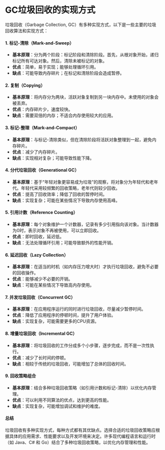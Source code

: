 # GC垃圾回收的实现方式

垃圾回收（Garbage Collection, GC）有多种实现方式，以下是一些主要的垃圾回收算法和实现方式：

#### 1. **标记-清除（Mark-and-Sweep）**

* **基本原理**：分为两个阶段：标记阶段和清除阶段。首先，从根对象开始，递归标记所有可达对象。然后，清除未被标记的对象。
* **优点**：简单，易于实现；能够处理循环引用。
* **缺点**：可能导致内存碎片；在标记和清除阶段会造成暂停。

#### 2. **复制（Copying）**

* **基本原理**：将内存分为两块，活跃对象复制到另一块内存中。未使用的对象会被丢弃。
* **优点**：内存碎片少，速度较快。
* **缺点**：需要双倍的内存；不适合内存使用较大的应用。

#### 3. **标记-整理（Mark-and-Compact）**

* **基本原理**：与标记-清除类似，但在清除阶段将活跃对象整理到一起，避免内存碎片。
* **优点**：减少了内存碎片。
* **缺点**：实现相对复杂；可能导致性能下降。

#### 4. **分代垃圾回收（Generational GC）**

* **基本原理**：基于“年轻对象更容易成为垃圾”的观察，将对象分为年轻代和老年代。年轻代采用较频繁的回收策略，老年代则较少回收。
* **优点**：提高了回收效率；降低了回收的暂停时间。
* **缺点**：实现复杂；可能在某些情况下导致内存使用高峰。

#### 5. **引用计数（Reference Counting）**

* **基本原理**：每个对象维护一个计数器，记录有多少引用指向该对象。当计数器为0时，表示对象不再被使用，可以立即回收。
* **优点**：即时回收，延迟低。
* **缺点**：无法处理循环引用；可能导致额外的性能开销。

#### 6. **延迟回收（Lazy Collection）**

* **基本原理**：在适当的时机（如内存压力增大时）才执行垃圾回收，避免不必要的回收操作。
* **优点**：能够减少不必要的开销。
* **缺点**：可能在某些情况下导致高内存使用。

#### 7. **并发垃圾回收（Concurrent GC）**

* **基本原理**：在应用程序运行的同时进行垃圾回收，尽量减少暂停时间。
* **优点**：降低了应用程序的停顿时间，提升了用户体验。
* **缺点**：实现复杂，可能需要更多的CPU资源。

#### 8. **增量垃圾回收（Incremental GC）**

* **基本原理**：将垃圾回收的工作分成多个小步骤，逐步完成，而不是一次性执行。
* **优点**：减少了长时间的停顿。
* **缺点**：相较于传统的垃圾回收，可能增加了总体的回收时间。

#### 9. **回收策略组合**

* **基本原理**：结合多种垃圾回收策略（如引用计数和标记-清除）以优化内存管理。
* **优点**：可以利用不同算法的优点，达到更高的性能。
* **缺点**：实现复杂，可能增加调试和维护的难度。

#### 总结

垃圾回收有多种实现方式，每种方式都有其优缺点。选择合适的垃圾回收策略应根据具体的应用需求、性能要求以及开发环境来决定。许多现代编程语言和运行时（如 Java、C# 和 Go）结合了多种垃圾回收策略，以优化内存管理和性能。
